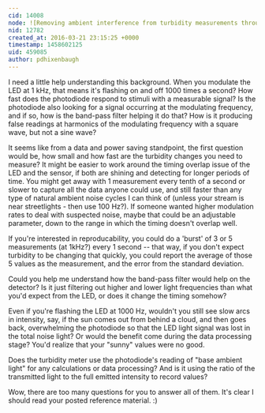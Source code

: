 ```yaml
---
cid: 14008
node: ![Removing ambient interference from turbidity measurements through signal modulation](../notes/donblair/03-08-2016/removing-ambient-background-light-from-turbidity-measurements-through-signal-modulation)
nid: 12782
created_at: 2016-03-21 23:15:25 +0000
timestamp: 1458602125
uid: 459085
author: pdhixenbaugh
---
```


I need a little help understanding this background. When you modulate the LED at 1 kHz, that means it's flashing on and off 1000 times a second? How fast does the photodiode respond to stimuli with a measurable signal? Is the photodiode also looking for a signal occurring at the modulating frequency, and if so, how is the band-pass filter helping it do that? How is it producing false readings at harmonics of the modulating frequency with a square wave, but not a sine wave?

It seems like from a data and power saving standpoint, the first question would be, how small and how fast are the turbidity changes you need to measure? It might be easier to work around the timing overlap issue of the LED and the sensor, if both are shining and detecting for longer periods of time. You might get away with 1 measurement every tenth of a second or slower to capture all the data anyone could use, and still faster than any type of natural ambient noise cycles I can think of (unless your stream is near streetlights - then use 100 Hz?). If someone wanted higher modulation rates to deal with suspected noise, maybe that could be an adjustable parameter, down to the range in which the timing doesn't overlap well.

If you're interested in reproducability, you could do a 'burst' of 3 or 5 measurements (at 1kHz?) every 1 second -- that way, if you don't expect turbidity to be changing that quickly, you could report the average of those 5 values as the measurement, and the error from the standard deviation.

Could you help me understand how the band-pass filter would help on the detector? Is it just filtering out higher and lower light frequencies than what you'd expect from the LED, or does it change the timing somehow?

Even if you're flashing the LED at 1000 Hz, wouldn't you still see slow arcs in intensity, say, if the sun comes out from behind a cloud, and then goes back, overwhelming the photodiode so that the LED light signal was lost in the total noise light? Or would the benefit come during the data processing stage? You'd realize that your "sunny" values were no good.

Does the turbidity meter use the photodiode's reading of "base ambient light" for any calculations or data processing? And is it using the ratio of the transmitted light to the full emitted intensity to record values?

Wow, there are too many questions for you to answer all of them. It's clear I should read your posted reference material. :)
